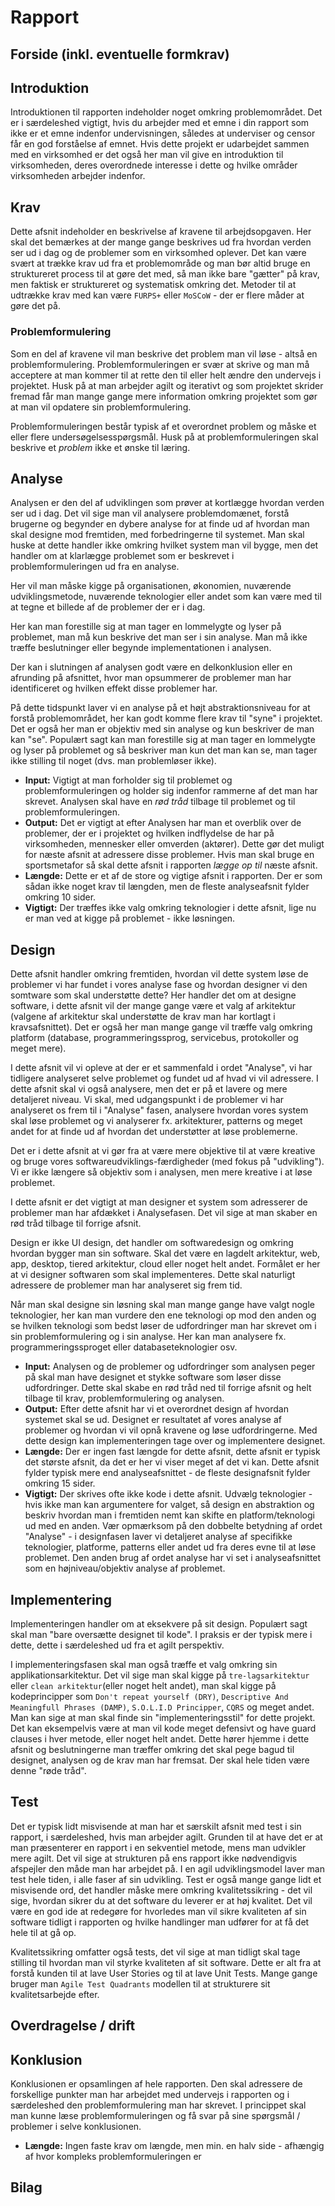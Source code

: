 # Rapport

## Forside (inkl. eventuelle formkrav)
## Introduktion
Introduktionen til rapporten indeholder noget omkring problemområdet. Det er i særdeleshed vigtigt, hvis du arbejder med et emne i din rapport som ikke er et emne indenfor undervisningen, således at underviser og censor får en god forståelse af emnet. Hvis dette projekt er udarbejdet sammen med en virksomhed er det også her man vil give en introduktion til virksomheden, deres overordnede interesse i dette og hvilke områder virksomheden arbejder indenfor.

## Krav
Dette afsnit indeholder en beskrivelse af kravene til arbejdsopgaven. Her skal det bemærkes at der mange gange beskrives ud fra hvordan verden ser ud i dag og de problemer som en virksomhed oplever. Det kan være svært at trække krav ud fra et problemområde og man bør altid bruge en struktureret process til at gøre det med, så man ikke bare "gætter" på krav, men faktisk er struktureret og systematisk omkring det. Metoder til at udtrække krav med kan være `FURPS+` eller `MoSCoW` - der er flere måder at gøre det på.

### Problemformulering
Som en del af kravene vil man beskrive det problem man vil løse - altså en problemformulering. Problemformuleringen er svær at skrive og man må acceptere at man kommer til at rette den til eller helt ændre den undervejs i projektet. Husk på at man arbejder agilt og iterativt og som projektet skrider fremad får man mange gange mere information omkring projektet som gør at man vil opdatere sin problemformulering.

Problemformuleringen består typisk af et overordnet problem og måske et eller flere undersøgelsesspørgsmål. Husk på at problemformuleringen skal beskrive et _problem_ ikke et ønske til læring.

## Analyse
Analysen er den del af udviklingen som prøver at kortlægge hvordan verden ser ud i dag. Det vil sige man vil analysere problemdomænet, forstå brugerne og begynder en dybere analyse for at finde ud af hvordan man skal designe mod fremtiden, med forbedringerne til systemet. Man skal huske at dette handler ikke omkring hvilket system man vil bygge, men det handler om at klarlægge problemet som er beskrevet i problemformuleringen ud fra en analyse.

Her vil man måske kigge på organisationen, økonomien, nuværende udviklingsmetode, nuværende teknologier eller andet som kan være med til at tegne et billede af de problemer der er i dag.

Her kan man forestille sig at man tager en lommelygte og lyser på problemet, man må kun beskrive det man ser i sin analyse. Man må ikke træffe beslutninger eller begynde implementationen i analysen.

Der kan i slutningen af analysen godt være en delkonklusion eller en afrunding på afsnittet, hvor man opsummerer de problemer man har identificeret og hvilken effekt disse problemer har.

På dette tidspunkt laver vi en analyse på et højt abstraktionsniveau for at forstå problemområdet, her kan godt komme flere krav til "syne" i projektet. Det er også her man er objektiv med sin analyse og kun beskriver de man kan "se". Populært sagt kan man forestille sig at man tager en lommelygte og lyser på problemet og så beskriver man kun det man kan se, man tager ikke stilling til noget (dvs. man problemløser ikke).

* **Input:** Vigtigt at man forholder sig til problemet og problemformuleringen og holder sig indenfor rammerne af det man har skrevet. Analysen skal have en _rød tråd_ tilbage til problemet og til problemformuleringen.
* **Output:** Det er vigtigt at efter Analysen har man et overblik over de problemer, der er i projektet og hvilken indflydelse de har på virksomheden, mennesker eller omverden (aktører). Dette gør det muligt for næste afsnit at adressere disse problemer. Hvis man skal bruge en sportsmetafor så skal dette afsnit i rapporten _lægge op til_ næste afsnit.
* **Længde:** Dette er et af de store og vigtige afsnit i rapporten. Der er som sådan ikke noget krav til længden, men de fleste analyseafsnit fylder omkring 10 sider.
* **Vigtigt:** Der træffes ikke valg omkring teknologier i dette afsnit, lige nu er man ved at kigge på problemet - ikke løsningen.

## Design
Dette afsnit handler omkring fremtiden, hvordan vil dette system løse de problemer vi har fundet i vores analyse fase og hvordan designer vi den somtware som skal understøtte dette? Her handler det om at designe software, i dette afsnit vil der mange gange være et valg af arkitektur (valgene af arkitektur skal understøtte de krav man har kortlagt i kravsafsnittet). Det er også her man mange gange vil træffe valg omkring platform (database, programmeringssprog, servicebus, protokoller og meget mere).

I dette afsnit vil vi opleve at der er et sammenfald i ordet "Analyse", vi har tidligere analyseret selve problemet og fundet ud af hvad vi vil adressere. I dette afsnit skal vi også analysere, men det er på et lavere og mere detaljeret niveau. Vi skal, med udgangspunkt i de problemer vi har analyseret os frem til i "Analyse" fasen, analysere hvordan vores system skal løse problemet og vi analyserer fx. arkitekturer, patterns og meget andet for at finde ud af hvordan det understøtter at løse problemerne. 

Det er i dette afsnit at vi gør fra at være mere objektive til at være kreative og bruge vores softwareudviklings-færdigheder (med fokus på "udvikling"). Vi er ikke længere så objektiv som i analysen, men mere kreative i at løse problemet.

I dette afsnit er det vigtigt at man designer et system som adresserer de problemer man har afdækket i Analysefasen. Det vil sige at man skaber en rød tråd tilbage til forrige afsnit. 

Design er ikke UI design, det handler om softwaredesign og omkring hvordan bygger man sin software. Skal det være en lagdelt arkitektur, web, app, desktop, tiered arkitektur, cloud eller noget helt andet. Formålet er her at vi designer softwaren som skal implementeres. Dette skal naturligt adressere de problemer man har analyseret sig frem tid.

Når man skal designe sin løsning skal man mange gange have valgt nogle teknologier, her kan man vurdere den ene teknologi op mod den anden og se hvilken teknologi som bedst løser de udfordringer man har skrevet om i sin problemformulering og i sin analyse. Her kan man analysere fx. programmeringssproget eller databaseteknologier osv.

* **Input:** Analysen og de problemer og udfordringer som analysen peger på skal man have designet et stykke software som løser disse udfordringer. Dette skal skabe en rød tråd ned til forrige afsnit og helt tilbage til krav, problemformulering og analysen.
* **Output:** Efter dette afsnit har vi et overordnet design af hvordan systemet skal se ud. Designet er resultatet af vores analyse af problemer og hvordan vi vil opnå kravene og løse udfordringerne. Med dette design kan implementeringen tage over og implementere designet.
* **Længde:** Der er ingen fast længde for dette afsnit, dette afsnit er typisk det største afsnit, da det er her vi viser meget af det vi kan. Dette afsnit fylder typisk mere end analyseafsnittet - de fleste designafsnit fylder omkring 15 sider.
* **Vigtigt:** Der skrives ofte ikke kode i dette afsnit.  Udvælg teknologier - hvis ikke man kan argumentere for valget, så design en abstraktion og beskriv hvordan man i fremtiden nemt kan skifte en platform/teknologi ud med en anden. Vær opmærksom på den dobbelte betydning af ordet "Analyse" - i designfasen laver vi detaljeret analyse af specifikke teknologier, platforme, patterns eller andet ud fra deres evne til at løse problemet. Den anden brug af ordet analyse har vi set i analyseafsnittet som en højniveau/objektiv analyse af problemet.

## Implementering
Implementeringen handler om at eksekvere på sit design. Populært sagt skal man "bare oversætte designet til kode". I praksis er der typisk mere i dette, dette i særdeleshed ud fra et agilt perspektiv.

I implementeringsfasen skal man også træffe et valg omkring sin applikationsarkitektur. Det vil sige man skal kigge på `tre-lagsarkitektur` eller `clean arkitektur`(eller noget helt andet), man skal kigge på kodeprincipper som `Don't repeat yourself (DRY)`, `Descriptive And Meaningfull Phrases (DAMP)`, `S.O.L.I.D Principper`, `CQRS` og meget andet. Man kan sige at man skal finde sin "implementeringsstil" for dette projekt. Det kan eksempelvis være at man vil kode meget defensivt og have guard clauses i hver metode, eller noget helt andet. Dette hører hjemme i dette afsnit og beslutningerne man træffer omkring det skal pege bagud til designet, analysen og de krav man har fremsat. Der skal hele tiden være denne "røde tråd".

## Test
Det er typisk lidt misvisende at man har et særskilt afsnit med test i sin rapport, i særdeleshed, hvis man arbejder agilt. Grunden til at have det er at man præsenterer en rapport i en sekventiel metode, mens man udvikler mere agilt. Det vil sige at strukturen på ens rapport ikke nødvendigvis afspejler den måde man har arbejdet på. I en agil udviklingsmodel laver man test hele tiden, i alle faser af sin udvikling. Test er også mange gange lidt et misvisende ord, det handler måske mere omkring kvalitetssikring - det vil sige, hvordan sikrer du at det software du leverer er at høj kvalitet. Det vil være en god ide at redegøre for hvorledes man vil sikre kvaliteten af sin software tidligt i rapporten og hvilke handlinger man udfører for at få det hele til at gå op.

Kvalitetssikring omfatter også tests, det vil sige at man tidligt skal tage stilling til hvordan man vil styrke kvaliteten af sit software. Dette er alt fra at forstå kunden til at lave User Stories og til at lave Unit Tests. Mange gange bruger man `Agile Test Quadrants` modellen til at strukturere sit kvalitetsarbejde efter.

## Overdragelse / drift
## Konklusion
Konklusionen er opsamlingen af hele rapporten. Den skal adressere de forskellige punkter man har arbejdet med undervejs i rapporten og i særdeleshed den problemformulering man har skrevet. I princippet skal man kunne læse problemformuleringen og få svar på sine spørgsmål / problemer i selve konklusionen.

* **Længde:** Ingen faste krav om længde, men min. en halv side - afhængig af hvor kompleks problemformuleringen er
## Bilag
